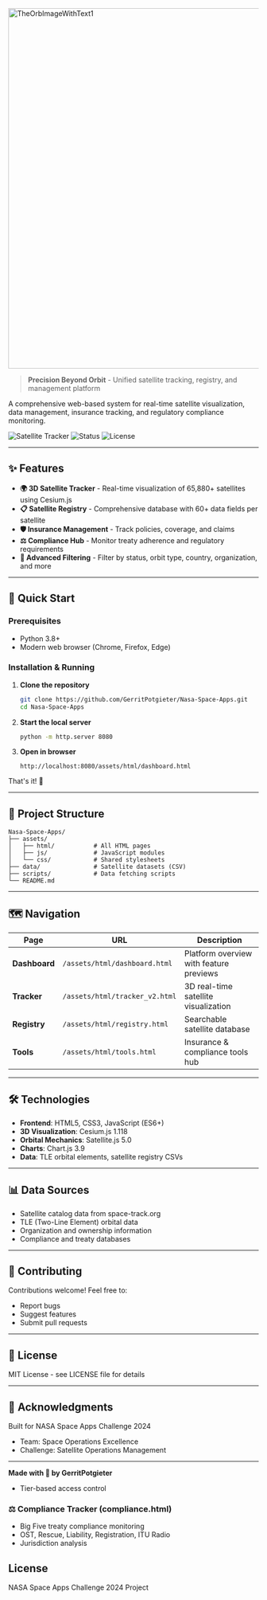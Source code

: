 
<img width="972" height="724" alt="TheOrbImageWithText1" src="https://github.com/user-attachments/assets/03df7b19-2797-4676-ad7b-54a9941a11d7" />

> **Precision Beyond Orbit** - Unified satellite tracking, registry, and management platform

A comprehensive web-based system for real-time satellite visualization, data management, insurance tracking, and regulatory compliance monitoring.

![Satellite Tracker](https://img.shields.io/badge/Satellites-65%2C880-orange)
![Status](https://img.shields.io/badge/Status-Active-success)
![License](https://img.shields.io/badge/License-MIT-blue)

---

## ✨ Features

- **🌍 3D Satellite Tracker** - Real-time visualization of 65,880+ satellites using Cesium.js
- **📋 Satellite Registry** - Comprehensive database with 60+ data fields per satellite
- **🛡️ Insurance Management** - Track policies, coverage, and claims
- **⚖️ Compliance Hub** - Monitor treaty adherence and regulatory requirements
- **🎯 Advanced Filtering** - Filter by status, orbit type, country, organization, and more

---

## 🚀 Quick Start

### Prerequisites

- Python 3.8+
- Modern web browser (Chrome, Firefox, Edge)

### Installation & Running

1. **Clone the repository**

   ```bash
   git clone https://github.com/GerritPotgieter/Nasa-Space-Apps.git
   cd Nasa-Space-Apps
   ```

2. **Start the local server**

   ```bash
   python -m http.server 8080
   ```

3. **Open in browser**
   ```
   http://localhost:8080/assets/html/dashboard.html
   ```

That's it! 🎉

---

## 📂 Project Structure

```
Nasa-Space-Apps/
├── assets/
│   ├── html/           # All HTML pages
│   ├── js/             # JavaScript modules
│   └── css/            # Shared stylesheets
├── data/               # Satellite datasets (CSV)
├── scripts/            # Data fetching scripts
└── README.md
```

---

## 🗺️ Navigation

| Page          | URL                            | Description                             |
| ------------- | ------------------------------ | --------------------------------------- |
| **Dashboard** | `/assets/html/dashboard.html`  | Platform overview with feature previews |
| **Tracker**   | `/assets/html/tracker_v2.html` | 3D real-time satellite visualization    |
| **Registry**  | `/assets/html/registry.html`   | Searchable satellite database           |
| **Tools**     | `/assets/html/tools.html`      | Insurance & compliance tools hub        |

---

## 🛠️ Technologies

- **Frontend**: HTML5, CSS3, JavaScript (ES6+)
- **3D Visualization**: Cesium.js 1.118
- **Orbital Mechanics**: Satellite.js 5.0
- **Charts**: Chart.js 3.9
- **Data**: TLE orbital elements, satellite registry CSVs

---

## 📊 Data Sources

- Satellite catalog data from space-track.org
- TLE (Two-Line Element) orbital data
- Organization and ownership information
- Compliance and treaty databases

---

## 🤝 Contributing

Contributions welcome! Feel free to:

- Report bugs
- Suggest features
- Submit pull requests

---

## 📝 License

MIT License - see LICENSE file for details

---

## 🌟 Acknowledgments

Built for NASA Space Apps Challenge 2024

- Team: Space Operations Excellence
- Challenge: Satellite Operations Management

---

**Made with 🚀 by GerritPotgieter**

- Tier-based access control

### ⚖️ Compliance Tracker (compliance.html)

- Big Five treaty compliance monitoring
- OST, Rescue, Liability, Registration, ITU Radio
- Jurisdiction analysis

## License

NASA Space Apps Challenge 2024 Project
